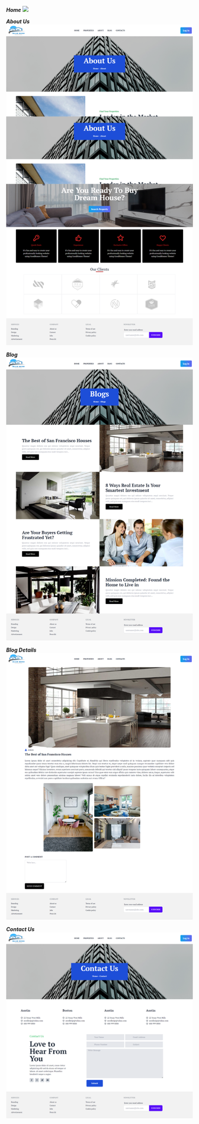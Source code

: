 ***Home***
![](src/readmeImg/home.png)

***About Us***
![](src/readmeImg/about.png)

***Blog***
![](src/readmeImg/blog.png)

***Blog Details***
![](src/readmeImg/blogDetails.png)

***Contact Us***
![](src/readmeImg/contact.png)
